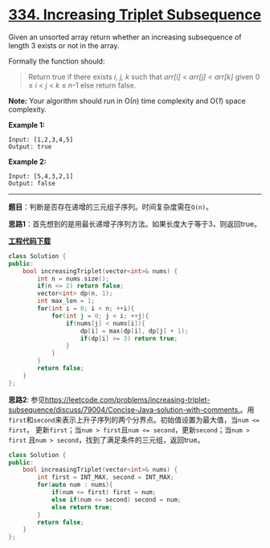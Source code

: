 # [334. Increasing Triplet Subsequence](https://leetcode.com/problems/increasing-triplet-subsequence/)

Given an unsorted array return whether an increasing subsequence of length 3 exists or not in the array.

Formally the function should:

> Return true if there exists *i, j, k*
> such that *arr[i]* < *arr[j]* < *arr[k]* given 0 ≤ *i* < *j* < *k* ≤ *n*-1 else return false.

**Note:** Your algorithm should run in O(*n*) time complexity and O(*1*) space complexity.

**Example 1:**

```
Input: [1,2,3,4,5]
Output: true
```

**Example 2:**

```
Input: [5,4,3,2,1]
Output: false
```

-----

**题目**：判断是否存在递增的三元组子序列。时间复杂度需在`O(n)`。

**思路1**：首先想到的是用最长递增子序列方法。如果长度大于等于3，则返回true。

[**工程代码下载**](https://github.com/shenkh/leetcode)

```cpp
class Solution {
public:
    bool increasingTriplet(vector<int>& nums) {
        int n = nums.size();
        if(n <= 2) return false;
        vector<int> dp(n, 1);
        int max_len = 1;
        for(int i = 0; i < n; ++i){
            for(int j = 0; j < i; ++j){
                if(nums[j] < nums[i]){
                    dp[i] = max(dp[i], dp[j] + 1);
                    if(dp[i] >= 3) return true;
                }
            }
        }
        return false;
    }
};
```

**思路2**: 参见<https://leetcode.com/problems/increasing-triplet-subsequence/discuss/79004/Concise-Java-solution-with-comments.>。用`first`和`second`来表示上升子序列的两个分界点。初始值设置为最大值，当`num <= first`， 更新`first`；当`num > first`且`num <= second`，更新`second`；当`num > first` 且`num > second`，找到了满足条件的三元组，返回true。

```cpp
class Solution {
public:
    bool increasingTriplet(vector<int>& nums) {
        int first = INT_MAX, second = INT_MAX;
        for(auto num : nums){
            if(num <= first) first = num;
            else if(num <= second) second = num;
            else return true;
        }
        return false;
    }
};
```